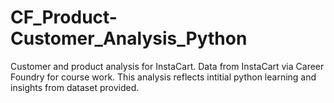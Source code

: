 # CF_Product-Customer_Analysis_Python

Customer and product analysis for InstaCart. 
Data from InstaCart via Career Foundry for course work. 
This analysis reflects intitial python learning and insights from dataset provided.
